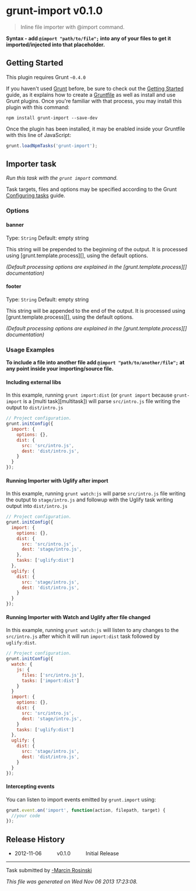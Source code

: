 # grunt-import v0.1.0

> Inline file importer with @import command.

**Syntax - add `@import "path/to/file";` into any of your files to get it imported/injected into that placeholder.**


## Getting Started
This plugin requires Grunt `~0.4.0`

If you haven't used [Grunt](http://gruntjs.com/) before, be sure to check out the [Getting Started](http://gruntjs.com/getting-started) guide, as it explains how to create a [Gruntfile](http://gruntjs.com/sample-gruntfile) as well as install and use Grunt plugins. Once you're familiar with that process, you may install this plugin with this command:

```shell
npm install grunt-import --save-dev
```

Once the plugin has been installed, it may be enabled inside your Gruntfile with this line of JavaScript:

```js
grunt.loadNpmTasks('grunt-import');
```




## Importer task
_Run this task with the `grunt import` command._

Task targets, files and options may be specified according to the Grunt [Configuring tasks](http://gruntjs.com/configuring-tasks) guide.

### Options

#### banner
Type: `String`
Default: empty string

This string will be prepended to the beginning of the output. It is processed using [grunt.template.process][], using the default options.

_(Default processing options are explained in the [grunt.template.process][] documentation)_

#### footer
Type: `String`
Default: empty string

This string will be appended to the end of the output. It is processed using [grunt.template.process][], using the default options.

_(Default processing options are explained in the [grunt.template.process][] documentation)_

### Usage Examples

**To include a file into another file add `@import "path/to/another/file";` at any point inside your importing/source file.**

#### Including external libs

In this example, running `grunt import:dist` (or `grunt import` because `grunt-import` is a [multi task][multitask]) will parse `src/intro.js` file writing the output to `dist/intro.js`

```js
// Project configuration.
grunt.initConfig({
  import: {
    options: {},
    dist: {
      src: 'src/intro.js',
      dest: 'dist/intro.js',
    }
  }
});
```

#### Running Importer with Uglify after import

In this example, running `grunt watch:js` will parse `src/intro.js` file writing the output to `stage/intro.js` and followup with the Uglify task writing output into `dist/intro.js`

```js
// Project configuration.
grunt.initConfig({
  import: {
    options: {},
    dist: {
      src: 'src/intro.js',
      dest: 'stage/intro.js',
    },
    tasks: ['uglify:dist']
  },
  uglify: {
    dist: {
      src: 'stage/intro.js',
      dest: 'dist/intro.js',
    }
  }
});
```

#### Running Importer with Watch and Uglify after file changed

In this example, running `grunt watch:js` will listen to any changes to the `src/intro.js` after which it will run `import:dist` task followed by `uglify:dist`.

```js
// Project configuration.
grunt.initConfig({
  watch: {
    js: {
      files: ['src/intro.js'],
      tasks: ['import:dist']
    }
  }
  import: {
    options: {},
    dist: {
      src: 'src/intro.js',
      dest: 'stage/intro.js',
    }
    tasks: ['uglify:dist']
  },
  uglify: {
    dist: {
      src: 'stage/intro.js',
      dest: 'dist/intro.js',
    }
  }
});
```

#### Intercepting events

You can listen to import events emitted by `grunt.import` using:

```js
grunt.event.on('import', function(action, filepath, target) {
  //your code
});
```


## Release History

 * 2012-11-06   v0.1.0   Initial Release

---

Task submitted by [-Marcin Rosinski](http://twitter.com/marcinrosinski)

*This file was generated on Wed Nov 06 2013 17:23:08.*
